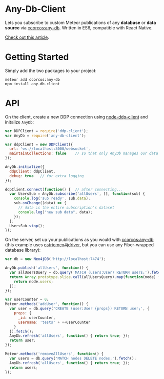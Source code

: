 # Any-Db-Client

Lets you subscribe to custom Meteor publications of any **database** or **data source** via [ccorcos:any-db](https://github.com/ccorcos/meteor-any-db). Written in ES6, compatible with React Native.

[Check out this article](https://medium.com/p/feb09105c343/).

# Getting Started

Simply add the two packages to your project:

```
meteor add ccorcos:any-db
npm install any-db-client
````

# API

On the client, create a new DDP connection using [node-ddp-client](https://github.com/hharnisc/node-ddp-client/) and initalize `AnyDb`:

```js
var DDPClient = require('ddp-client');
var AnyDb = require('any-db-client');

var ddpClient = new DDPClient({
  url: 'ws://localhost:3000/websocket',
  maintainCollections: false    // so that only AnyDb manages our data
});

AnyDb.initialize({
  ddpClient: ddpClient,
  debug: true   // for extra logging
});

ddpClient.connect(function() {  // after connecting...
  var UsersSub = AnyDb.subscribe('allUsers', [], function(sub) {
    console.log('sub ready', sub.data);
    sub.onChange((data) => {
      // data is the entire subscription's dataset
      console.log("new sub data", data);
    });
  };
  UsersSub.stop();
});
```

On the server, set up your publications as you would with [ccorcos:any-db](https://github.com/ccorcos/meteor-any-db) (this example uses [ostrio:neo4jdriver](https://github.com/VeliovGroup/ostrio-neo4jdriver), but you can use any Fiber-wrapped database library):

```js
var db = new Neo4jDB('http://localhost:7474');

AnyDb.publish('allUsers', function() {
  var allUsersQuery = db.query('MATCH (users:User) RETURN users;').fetch();
  return Array.prototype.slice.call(allUsersQuery).map(function(node) {
    return node.users;
  });
});

var userCounter = 0;
Meteor.methods('addUser', function() {
  var user = db.query('CREATE (user:User {props}) RETURN user;', {
    props: {
      _id: userCounter,
      username: 'tests' + ++userCounter
    }
  }).fetch();
  AnyDb.refresh('allUsers', function() { return true; });
  return user;
});

Meteor.methods('removeAllUsers', function() {
  var users = db.query('MATCH nodes DELETE nodes;').fetch();
  AnyDb.refresh('allUsers', function() { return true; });
  return users;
});
```
